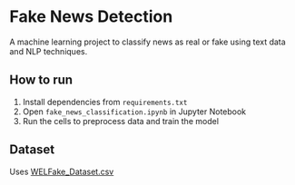 # Fake News Detection

A machine learning project to classify news as real or fake using text data and NLP techniques.

## How to run

1. Install dependencies from `requirements.txt`
2. Open `fake_news_classification.ipynb` in Jupyter Notebook
3. Run the cells to preprocess data and train the model

## Dataset

Uses [WELFake_Dataset.csv](WELFake_Dataset.csv)